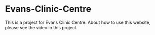 # Evans-Clinic-Centre
This is a project for Evans Clinic Centre.
About how to use this website, please see the video in this project.
